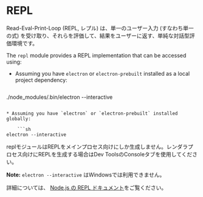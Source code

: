 # REPL

Read-Eval-Print-Loop (REPL, レプル) は、単一のユーザー入力 (すなわち単一の式) を受け取り、それらを評価して、結果をユーザーに返す、単純な対話型評価環境です。

The `repl` module provides a REPL implementation that can be accessed using:

* Assuming you have `electron` or `electron-prebuilt` installed as a local project dependency:
    
    ```sh
./node_modules/.bin/electron --interactive
```

* Assuming you have `electron` or `electron-prebuilt` installed globally:
    
    ```sh
electron --interactive
```

replモジュールはREPLをメインプロセス向けにしか生成しません。レンダラプロセス向けにREPLを生成する場合はDev ToolsのConsoleタブを使用してください。

**Note:** `electron --interactive` はWindowsでは利用できません。

詳細については、 [Node.js の REPL ドキュメント](https://nodejs.org/dist/latest/docs/api/repl.html)をご覧ください。